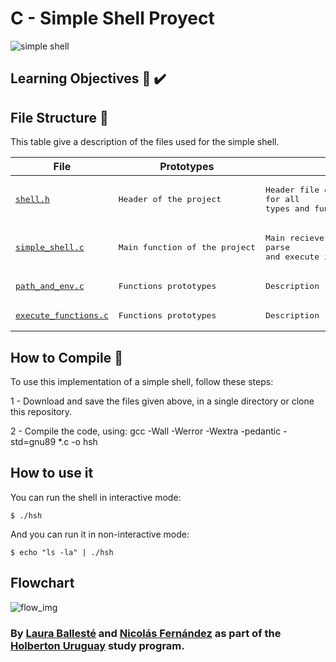 # C - Simple Shell Proyect

![simple shell](https://d2uusema5elisf.cloudfront.net/courses/30-days-of-webdev/day-04/public/assets/pistachio.png)

## Learning Objectives :page_with_curl: :heavy_check_mark:


## File Structure :wrench:
This table give a description of the files used for the simple shell.

| File | Prototypes | Description |
| --- | --- | --- |
| <pre>[shell.h]()</pre> | <pre>Header of the project</pre> | <pre>Header file containing definitions and prototypes<br>for all types and functions written for the project.</pre> |
| <pre>[simple_shell.c]()</pre> | <pre>Main function of the project</pre> | <pre>Main recieve input from the Command Line Interface,<br>parse and execute it in a while loop.</pre> |
| <pre>[path_and_env.c]()</pre> | <pre>Functions prototypes</pre> | <pre>Description</pre> |
| <pre>[execute_functions.c]()</pre> | <pre>Functions prototypes</pre> | <pre>Description</pre> |

## How to Compile :electric_plug:
To use this implementation of a simple shell, follow these steps:

1 - Download and save the files given above, in a single directory or clone this repository.

2 - Compile the code, using:
gcc -Wall -Werror -Wextra -pedantic -std=gnu89 *.c -o hsh

## How to use it

You can run the shell in interactive mode:

```
$ ./hsh
```

And you can run it in non-interactive mode:

```
$ echo "ls -la" | ./hsh
```
## Flowchart
![flow_img]()

### By [Laura Ballesté](https://github.com/lataba) and [Nicolás Fernández](https://github.com/Nicoou) as part of the [Holberton Uruguay](https://holbertonschool.uy/) study program.
